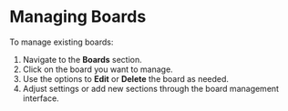 # Managing Boards

To manage existing boards:

1. Navigate to the **Boards** section.
2. Click on the board you want to manage.
3. Use the options to **Edit** or **Delete** the board as needed.
4. Adjust settings or add new sections through the board management interface.
